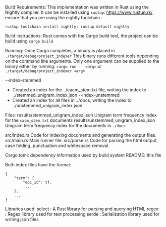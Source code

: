 Build Requirements:
This implementation was written in Rust using the Nightly compiler.
It can be installed using `rustup`: https://www.rustup.rs/
ensure that you are using the nightly toolchain

`rustup toolchain install nightly; rustup default nightly`

Build instructions:
Rust comes with the Cargo build tool, the project can be build using
`cargo build`

Running:
Once Cargo completes, a binary is placed in `./target/debug/project_indexer`
This binary runs different tools depending on the command line arguments.
Only one argument can be supplied to the binary either by running:
`cargo run -- <arg>`
or
`./target/debug/project_indexer <arg>`

--index-stemmed
  - Created an index for the ../cacm_stem.txt file, writing the index to ../stemmed_unigram_index.json
--index-unstemmed
  - Created an index for all files in ../docs, writing the index to ../unstemmed_unigram_index.json


Files:
results/stemmed_unigram_index.json   Unigram term frequency index for the `cacm_stem.txt` documents
results/unstemmed_unigram_index.json Unigram term frequency index for the documents in `./docs`

src/index.rs Code for indexing documents and generating the output files.
src/main.rs  Main runner file.
src/parse.rs Code for parsing the html output, case folding, punctuation and whitespace removal.

Cargo.toml: dependency information used by build system
README:     this file

Both index files have the format:
```
{
    "term": {
        "doc_id": tf,
        ...
    },
    ...
}
```


Libraries used:
select : A Rust library for parsing and querying HTML
regex: : Regex library used for text processing
serde  : Serialization library used for writing json files
